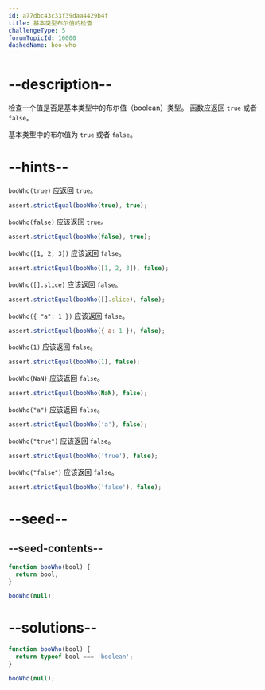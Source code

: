 ```yaml
---
id: a77dbc43c33f39daa4429b4f
title: 基本类型布尔值的检查
challengeType: 5
forumTopicId: 16000
dashedName: boo-who
---
```


# --description--

检查一个值是否是基本类型中的布尔值（boolean）类型。 函数应返回 `true` 或者 `false`。

基本类型中的布尔值为 `true` 或者 `false`。

# --hints--

`booWho(true)` 应返回 `true`。

```js
assert.strictEqual(booWho(true), true);
```

`booWho(false)` 应该返回 `true`。

```js
assert.strictEqual(booWho(false), true);
```

`booWho([1, 2, 3])` 应该返回 `false`。

```js
assert.strictEqual(booWho([1, 2, 3]), false);
```

`booWho([].slice)` 应该返回 `false`。

```js
assert.strictEqual(booWho([].slice), false);
```

`booWho({ "a": 1 })` 应该返回 `false`。

```js
assert.strictEqual(booWho({ a: 1 }), false);
```

`booWho(1)` 应该返回 `false`。

```js
assert.strictEqual(booWho(1), false);
```

`booWho(NaN)` 应该返回 `false`。

```js
assert.strictEqual(booWho(NaN), false);
```

`booWho("a")` 应该返回 `false`。

```js
assert.strictEqual(booWho('a'), false);
```

`booWho("true")` 应该返回 `false`。

```js
assert.strictEqual(booWho('true'), false);
```

`booWho("false")` 应该返回 `false`。

```js
assert.strictEqual(booWho('false'), false);
```

# --seed--

## --seed-contents--

```js
function booWho(bool) {
  return bool;
}

booWho(null);
```

# --solutions--

```js
function booWho(bool) {
  return typeof bool === 'boolean';
}

booWho(null);
```
